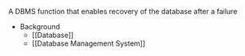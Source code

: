 A DBMS function that enables recovery of the database after a failure

- Background
	- [[Database]]
	- [[Database Management System]]